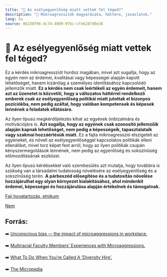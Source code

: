 ```yaml
---
title: "🚫 Az esélyegyenlőség miatt vettek fel téged?"
description: "🚫 Mikroagressziók magyarázata, háttere, javaslatok."
lang: hu
source: 86230f96-dc74-4809-97bc-cfeb287d0e38
---
```


<div class="wiki-content agression-title">

# 🚫 Az esélyegyenlőség miatt vettek fel téged?

Ez a kérdés mikroagressziót hordoz magában, mivel azt sugallja, hogy az egyén nem az érdemei, kvalitásai vagy képességei alapján kapott lehetőséget, hanem kizárólag a személyes identitásához kapcsolódó jellemzők miatt. **Ez a kérdés nem csak leértékeli az egyén érdemeit, hanem azt az üzenetet is közvetíti, hogy a változatos háttérrel rendelkező emberek csak az esélyegyenlőség politikái miatt jutottak el bizonyos pozíciókba, nem pedig azáltal, hogy valóban kompetensek és képesek lennének a feladatok ellátására.**

Az ilyen típusú megkérdőjelezés kihat az egyének önbizalmára és motivációjára is. **Azt sugallja, hogy az egyének csak azonosító jellemzőik alapján kapnak lehetőséget, nem pedig a képességeik, tapasztalataik vagy szakmai hozzáértésük miatt.** Ez a fajta mikroagresszió elszigeteli az egyéneket, és növeli az esélyegyenlőséggel kapcsolatos politikák elleni ellenállást, mivel torz képet fest arról, hogy az ilyen politikák csupán kényszermegoldások lennének, nem pedig az egyenlőség és sokszínűség előmozdításának eszközei.

Az ilyen típusú kérdésekkel való szembesülés azt mutatja, hogy továbbra is szükség van a társadalmi tudatosság növelésére az esélyegyenlőség és a sokszínűség terén. **A párbeszéd elősegítése és a tudatosítás növelése hozzájárulhat egy olyan környezet kialakításához, ahol mindenkit érdemei, képességei és hozzájárulása alapján értékelnek és támogatnak.**


<div class="categories">

[Faji hovatartozás, etnikum](/#/entry?id=faji-hovatartozas-etnikum)

[Nem](/#/entry?id=nem)

</div>

## Forrás:

➡️ [Unconscious bias — the impact of microaggressions in workplace.](https://www.allegisgroup.com/en-gb/insights/blog/2020/july/unconscious-bias-the-impact-of-microagressions-in-the-workplace)

➡️ [Multiracial Faculty Members’ Experiences with Microaggressions.](https://www.journals.uchicago.edu/doi/pdf/10.1086/715004)

➡️ [What To Do When You’re Called A ‘Diversity Hire’.](https://www.forbes.com/sites/ruchikatulshyan/2016/10/18/what-to-do-when-youre-called-a-diversity-hire/?sh=56731f94d5ab)


➡️ [The Micropedia](https://www.themicropedia.org/)


</div>